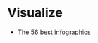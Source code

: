# Visualize
- [The 56 best infographics](https://www.creativebloq.com/graphic-design-tips/information-graphics-1232836)
